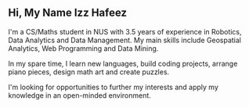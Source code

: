 ## Hi, My Name Izz Hafeez

I'm a CS/Maths student in NUS with 3.5 years of experience in Robotics, Data Analytics and Data Management. My main skills include Geospatial Analytics, Web Programming and Data Mining.

In my spare time, I learn new languages, build coding projects, arrange piano pieces, design math art and create puzzles.

I'm looking for opportunities to further my interests and apply my knowledge in an open-minded environment.

<!---
mynameizzhafeez/mynameizzhafeez is a ✨ special ✨ repository because its `README.md` (this file) appears on your GitHub profile.
You can click the Preview link to take a look at your changes.
--->
